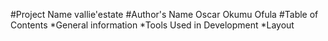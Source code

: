 #Project Name
vallie'estate
#Author's Name
Oscar Okumu Ofula
#Table of Contents
*General information
*Tools Used in Development
*Layout


